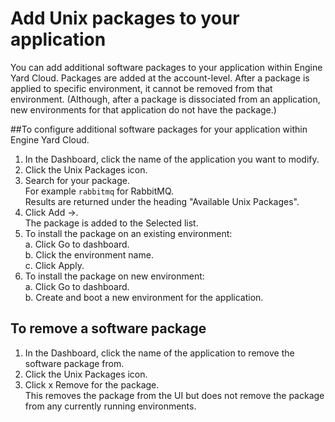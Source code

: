 # Add Unix packages to your application

You can add additional software packages to your application within Engine Yard Cloud. Packages are added at the account-level. After a package is applied to specific environment, it cannot be removed from that environment. (Although, after a package is dissociated from an application, new environments for that application do not have the package.)

##To configure additional software packages for your application within Engine Yard Cloud.

1. In the Dashboard, click the name of the application you want to modify.  
2. Click the Unix Packages icon.
3. Search for your package.  
    For example `rabbitmq` for RabbitMQ.  
    Results are returned under the heading "Available Unix Packages".
4. Click Add ->.  
    The package is added to the Selected list.  
5. To install the package on an existing environment:  
    a. Click Go to dashboard.  
    b. Click the environment name.  
    c. Click Apply.  
6. To install the package on new environment:  
	a. Click Go to dashboard.  
	b. Create and boot a new environment for the application.  

## To remove a software package

1. In the Dashboard, click the name of the application to remove the software package from.  
2. Click the Unix Packages icon.
3. Click x Remove for the package.  
   This removes the package from the UI but does not remove the package from any currently running environments.
